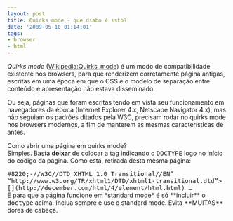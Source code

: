 ```yaml
---
layout: post
title: Quirks mode - que diabo é isto?
date: '2009-05-10 01:14:01'
tags:
- browser
- html
---
```



*Quirks mode* ([Wikipedia:Quirks_mode](http://en.wikipedia.org/wiki/Quirks_mode)) é um modo de compatibilidade existente nos browsers, para que renderizem corretamente página antigas, escritas em uma época em que o CSS e o modelo de separação entre conteúdo e apresentação não estava disseminado.

Ou seja, páginas que foram escritas tendo em vista seu funcionamento em navegadores da época (Internet Explorer 4.x, Netscape Navigator 4.x), mas não seguiam os padrões ditados pela W3C, precisam rodar no quirks mode nos browsers modernos, a fim de manterem as mesmas características de antes.

Como abrir uma página em quirks mode?  
 Simples. Basta **deixar** de colocar a tag indicando o <tt>DOCTYPE</tt> logo no início do código da página. Como esta, retirada desta mesma página:

<div class="code" style="font-family: monospace;"><span class="sc0">#8220;-//W3C//DTD XHTML 1.0 Transitional//EN” “http://www.w3.org/TR/xhtml1/DTD/xhtml1-transitional.dtd”></span>  
<span class="sc2">[<span class="kw2"></span>](http://december.com/html/4/element/html.html)</span>  
 …</div>  
 E para que a página funcione em *standard mode* é só **incluir** o <tt>doctype</tt> acima.  
 Inclua sempre e use o standard mode. Evita **MUITAS** dores de cabeça.


